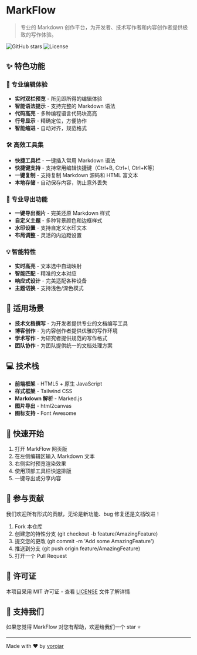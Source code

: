 # MarkFlow

> 专业的 Markdown 创作平台，为开发者、技术写作者和内容创作者提供极致的写作体验。

![GitHub stars](https://img.shields.io/github/stars/vorojar/markdown?style=social)
![License](https://img.shields.io/badge/license-MIT-blue.svg)

## ✨ 特色功能

### 🚀 专业编辑体验
- **实时双栏预览** - 所见即所得的编辑体验
- **智能语法提示** - 支持完整的 Markdown 语法
- **代码高亮** - 多种编程语言代码块高亮
- **行号显示** - 精确定位，方便协作
- **智能缩进** - 自动对齐，规范格式

### 🛠️ 高效工具集
- **快捷工具栏** - 一键插入常用 Markdown 语法
- **快捷键支持** - 支持常用编辑快捷键（Ctrl+B, Ctrl+I, Ctrl+K等）
- **一键复制** - 支持复制 Markdown 源码和 HTML 富文本
- **本地存储** - 自动保存内容，防止意外丢失

### 🎨 专业导出功能
- **一键导出图片** - 完美还原 Markdown 样式
- **自定义主题** - 多种背景颜色和边框样式
- **水印设置** - 支持自定义水印文本
- **布局调整** - 灵活的内边距设置

### 💡 智能特性
- **实时高亮** - 文本选中自动映射
- **智能匹配** - 精准的文本对应
- **响应式设计** - 完美适配各种设备
- **主题切换** - 支持浅色/深色模式

## 🎯 适用场景

- **技术文档撰写** - 为开发者提供专业的文档编写工具
- **博客创作** - 为内容创作者提供优雅的写作环境
- **学术写作** - 为研究者提供规范的写作格式
- **团队协作** - 为团队提供统一的文档处理方案

## 💻 技术栈

- **前端框架** - HTML5 + 原生 JavaScript
- **样式框架** - Tailwind CSS
- **Markdown 解析** - Marked.js
- **图片导出** - html2canvas
- **图标支持** - Font Awesome

## 🚀 快速开始

1. 打开 MarkFlow 网页版
2. 在左侧编辑区输入 Markdown 文本
3. 右侧实时预览渲染效果
4. 使用顶部工具栏快速排版
5. 一键导出或分享内容

## 🤝 参与贡献

我们欢迎所有形式的贡献，无论是新功能、bug 修复还是文档改进！

1. Fork 本仓库
2. 创建您的特性分支 (git checkout -b feature/AmazingFeature)
3. 提交您的更改 (git commit -m 'Add some AmazingFeature')
4. 推送到分支 (git push origin feature/AmazingFeature)
5. 打开一个 Pull Request

## 📄 许可证

本项目采用 MIT 许可证 - 查看 [LICENSE](LICENSE) 文件了解详情

## 🌟 支持我们

如果您觉得 MarkFlow 对您有帮助，欢迎给我们一个 star ⭐️

---

Made with ❤️ by [vorojar](https://github.com/vorojar)
